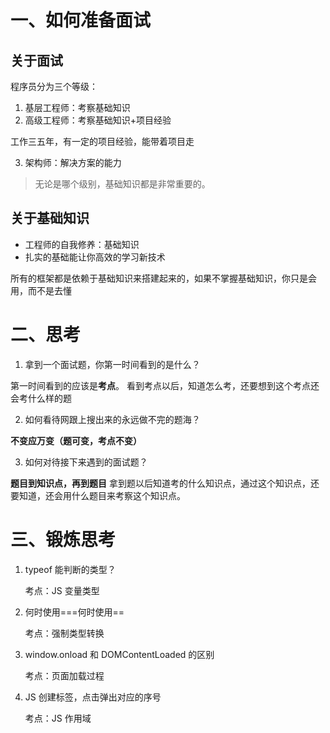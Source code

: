 # 一、如何准备面试

## 关于面试

程序员分为三个等级：

1. 基层工程师：考察基础知识
2. 高级工程师：考察基础知识+项目经验

工作三五年，有一定的项目经验，能带着项目走

3. 架构师：解决方案的能力

> 无论是哪个级别，基础知识都是非常重要的。

## 关于基础知识

- 工程师的自我修养：基础知识
- 扎实的基础能让你高效的学习新技术

所有的框架都是依赖于基础知识来搭建起来的，如果不掌握基础知识，你只是会用，而不是去懂

# 二、思考

1. 拿到一个面试题，你第一时间看到的是什么？

第一时间看到的应该是**考点**。
看到考点以后，知道怎么考，还要想到这个考点还会考什么样的题

2. 如何看待网跟上搜出来的永远做不完的题海？

**不变应万变（题可变，考点不变）**

3. 如何对待接下来遇到的面试题？

**题目到知识点，再到题目**
拿到题以后知道考的什么知识点，通过这个知识点，还要知道，还会用什么题目来考察这个知识点。

# 三、锻炼思考

1. typeof 能判断的类型？

    考点：JS 变量类型

2. 何时使用===何时使用==

    考点：强制类型转换

3. window.onload 和 DOMContentLoaded 的区别

    考点：页面加载过程

4. JS 创建<a>标签，点击弹出对应的序号

    考点：JS 作用域
